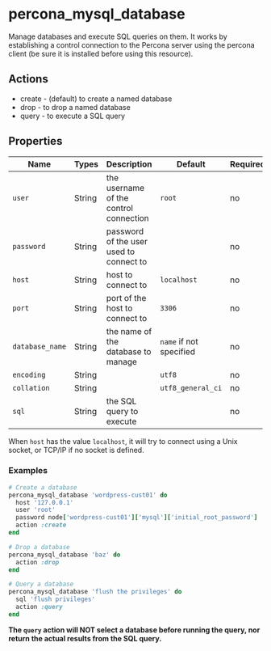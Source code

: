 # percona\_mysql\_database

Manage databases and execute SQL queries on them. It works by establishing a control connection to the Percona server using the percona client (be sure it is installed before using this resource).

## Actions

- create - (default) to create a named database
- drop - to drop a named database
- query - to execute a SQL query

## Properties

Name              | Types             | Description                                                  | Default                                   | Required?
----------------- | ----------------- | ------------------------------------------------------------ | ----------------------------------------- | ---------
`user`            | String            | the username of the control connection                       | `root`                                    | no
`password`        | String            | password of the user used to connect to                      |                                           | no
`host`            | String            | host to connect to                                           | `localhost`                               | no
`port`            | String            | port of the host to connect to                               | `3306`                                    | no
`database_name`   | String            | the name of the database to manage                           | `name` if not specified                   | no
`encoding`        | String            |                                                              | `utf8`                                    | no
`collation`       | String            |                                                              | `utf8_general_ci`                         | no
`sql`             | String            | the SQL query to execute                                     |                                           | no

When `host` has the value `localhost`, it will try to connect using a Unix socket, or TCP/IP if no socket is defined.

### Examples

```ruby
# Create a database
percona_mysql_database 'wordpress-cust01' do
  host '127.0.0.1'
  user 'root'
  password node['wordpress-cust01']['mysql']['initial_root_password']
  action :create
end

# Drop a database
percona_mysql_database 'baz' do
  action :drop
end

# Query a database
percona_mysql_database 'flush the privileges' do
  sql 'flush privileges'
  action :query
end
```

**The `query` action will NOT select a database before running the query, nor return the actual results from the SQL query.**

